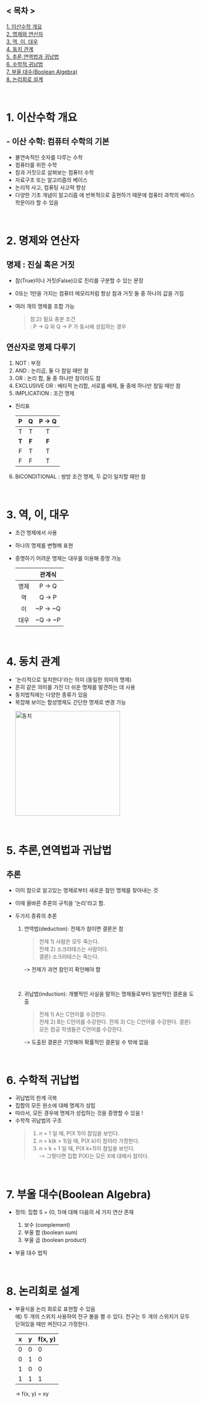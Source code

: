 ## < 목차 >

[1. 이산수학 개요](#1-이산수학-개요)  
[2. 명제와 연산자](#2-명제와-연산자)  
[3. 역, 이, 대우](#3-역,-이,-대우)  
[4. 동치 관계](#4-동치-관계)  
[5. 추론,연역법과 귀납법](#5-추론,연역법과-귀납법)  
[6. 수학적 귀납법](#6-수학적-귀납법)  
[7. 부울 대수(Boolean Algebra)](<#7-부울-대수(Boolean-Algebra)>)  
[8. 논리회로 설계](#8-논리회로-설계)

</br>

# 1. 이산수학 개요

## - 이산 수학: 컴퓨터 수학의 기본

- 불연속적인 숫자를 다루는 수학
- 컴퓨터를 위한 수학
- 참과 거짓으로 살펴보는 컴퓨터 수학
- 자료구조 또는 알고리즘의 베이스
- 논리적 사고, 컴퓨팅 사고력 향상
- 다양한 기초 개념이 알고리즘 에 반복적으로 출현하기 때문에 컴퓨터 과학의 베이스 학문이라 할 수 있음

</br>

# 2. 명제와 연산자

## 명제 : 진실 혹은 거짓

- 참(True)이나 거짓(False)으로 진리를 구분할 수 있는 문장
- 0또는 1만을 가지는 컴퓨터 메모리처럼 항상 참과 거짓 둘 중 하나의 값을 가짐
- 여러 개의 명제를 조합 가능

  > 참고) 필요 충분 조건  
  > : P -> Q 와 Q -> P 가 동시에 성립하는 경우

## 연산자로 명제 다루기

1. NOT : 부정
2. AND : 논리곱, 둘 다 참일 때만 참
3. OR : 논리 합, 둘 중 하나만 참이라도 참
4. EXCLUSIVE OR : 배타적 논리합, 서로를 배제, 둘 중에 하나만 참일 때만 참
5. IMPLICATION : 조건 명제

- 진리표

  |   P   |   Q   | P -> Q |
  | :---: | :---: | :----: |
  |   T   |   T   |   T    |
  | **T** | **F** | **F**  |
  |   F   |   T   |   T    |
  |   F   |   F   |   T    |

6. BICONDITIONAL : 쌍방 조건 명제, 두 값이 일치할 때만 참

</br>

# 3. 역, 이, 대우

- 조건 명제에서 사용
- 하나의 명제를 변형해 표현
- 증명하기 어려운 명제는 대우를 이용해 증명 가능

  |      |  관계식  |
  | :--: | :------: |
  | 명제 |  P -> Q  |
  |  역  |  Q -> P  |
  |  이  | ~P -> ~Q |
  | 대우 | ~Q -> ~P |

</br>

# 4. 동치 관계

- '논리적으로 일치한다'라는 의미 (동일한 의미의 명제)
- 흔히 같은 의미를 가진 더 쉬운 명제를 발견하는 데 사용
- 동치법칙에는 다양한 종류가 있음
- 복잡해 보이는 합성명제도 간단한 명제로 변경 가능
   <p align="left"><img width="278" alt="동치" src="https://user-images.githubusercontent.com/89640705/147439176-1541c80e-7d36-480e-a820-cf1cc8d97d9e.png"></p>

</br>

# 5. 추론,연역법과 귀납법

## 추론

- 이미 참으로 알고있는 명제로부터 새로운 참인 명제를 찾아내는 것
- 이때 올바른 추론의 규칙을 '논리'라고 함.
- 두가지 종류의 추론

  1. 연역법(deduction): 전제가 참이면 결론은 참

     > 전제 1) 사람은 모두 죽는다.  
     > 전제 2) 소크라테스는 사람이다.  
     > 결론) 소크라테스는 죽는다.

     -> 전제가 과연 참인지 확인해야 함

     </br>

  2. 귀납법(induction): 개별적인 사실을 말하는 명제들로부터 일반적인 결론을 도출

     > 전제 1) A는 C언어를 수강한다.  
     > 전제 2) B는 C언어를 수강한다.
     > 전제 3) C는 C언어를 수강한다.
     > 결론) 모든 컴공 학생들은 C언어를 수강한다.

     -> 도출된 결론은 기껏해야 확률적인 결론일 수 밖에 없음

</br>

# 6. 수학적 귀납법

- 귀납법의 한계 극복
- 집합의 모든 원소에 대해 명제가 성립
- 따라서, 모든 경우에 명제가 성립하는 것을 증명할 수 있음 !
- 수학적 귀납법의 구조
  > 1. n = 1 일 때, P(X 1)이 참임을 보인다.
  > 2. n = k(k > 1)일 때, P(X k)이 참이라 가정한다.
  > 3. n = k + 1 일 때, P(X k+1)이 참임을 보인다.  
  >    -> 그렇다면 집합 P(X)는 모든 X에 대해서 참이다.

</br>

# 7. 부울 대수(Boolean Algebra)

- 정의: 집합 S = {0, 1}에 대해 다음의 세 가지 연산 존재

  1. 보수 (complement)
  2. 부울 합 (boolean sum)
  3. 부울 곱 (boolean product)

- 부울 대수 법칙

</br>

# 8. 논리회로 설계

- 부울식을 논리 회로로 표현할 수 있음  
   예) 두 개의 스위치 사용하여 전구 불을 켤 수 있다.
  전구는 두 개의 스위치가 모두 닫혀있을 때만 켜진다고 가정한다.

  | x   | y   | f(x, y) |
  | --- | --- | ------- |
  | 0   | 0   | 0       |
  | 0   | 1   | 0       |
  | 1   | 0   | 0       |
  | 1   | 1   | 1       |

  -> f(x, y) = xy
